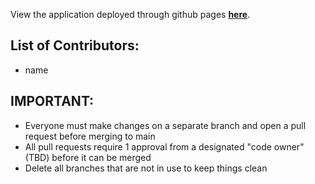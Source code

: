 
View the application deployed through github pages **[here](https://westview-usc-biomechanics-collaboration.github.io/Prepare2Play-Learning-Experience/)**.

## List of Contributors:
- name

## IMPORTANT:
- Everyone must make changes on a separate branch and open a pull request before merging to main
- All pull requests require 1 approval from a designated "code owner" (TBD) before it can be merged 
- Delete all branches that are not in use to keep things clean

